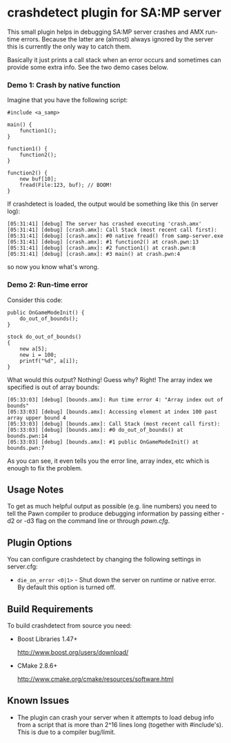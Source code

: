 crashdetect plugin for SA:MP server
===================================

This small plugin helps in debugging SA:MP server crashes and AMX run-time errors. Because the latter are (almost) always
ignored by the server this is currently the only way to catch them.

Basically it just prints a call stack when an error occurs and sometimes can provide some extra info. See the two
demo cases below.

### Demo 1: Crash by native function ###

Imagine that you have the following script:

	#include <a_samp>

	main() {
		function1();
  	}

	function1() {
		function2();
	}

	function2() {
		new buf[10];
		fread(File:123, buf); // BOOM!
	}

If crashdetect is loaded, the output would be something like this (in server log):

	[05:31:41] [debug] The server has crashed executing 'crash.amx'
	[05:31:41] [debug] [crash.amx]: Call Stack (most recent call first):
	[05:31:41] [debug] [crash.amx]: #0 native fread() from samp-server.exe
	[05:31:41] [debug] [crash.amx]: #1 function2() at crash.pwn:13
	[05:31:41] [debug] [crash.amx]: #2 function1() at crash.pwn:8
	[05:31:41] [debug] [crash.amx]: #3 main() at crash.pwn:4

so now you know what's wrong.


### Demo 2: Run-time error ###

Consider this code:

	public OnGameModeInit() {
		do_out_of_bounds();
	}

	stock do_out_of_bounds()
	{
		new a[5];
		new i = 100;
		printf("%d", a[i]);
 	}

What would this output? Nothing! Guess why? Right! The array index we specified is out of array bounds:

	[05:33:03] [debug] [bounds.amx]: Run time error 4: "Array index out of bounds"
	[05:33:03] [debug] [bounds.amx]: Accessing element at index 100 past array upper bound 4
	[05:33:03] [debug] [bounds.amx]: Call Stack (most recent call first):
	[05:33:03] [debug] [bounds.amx]: #0 do_out_of_bounds() at bounds.pwn:14
	[05:33:03] [debug] [bounds.amx]: #1 public OnGameModeInit() at bounds.pwn:7

As you can see, it even tells you the error line, array index, etc which is enough to fix the problem.

Usage Notes
-----------

To get as much helpful output as possible (e.g. line numbers) you need to tell the Pawn compiler to 
produce debugging information by passing either -d2 or -d3 flag on the command line or through *pawn.cfg*.

Plugin Options
--------------

You can configure crashdetect by changing the following settings in server.cfg:

*	`die_on_error <0|1>` - Shut down the server on runtime or native error. 
	By default this option is turned off.

Build Requirements
------------------

To build crashdetect from source you need:

*	Boost Libraries 1.47+

	http://www.boost.org/users/download/

*	CMake 2.8.6+

	http://www.cmake.org/cmake/resources/software.html

Known Issues
------------

*	The plugin can crash your server when it attempts to load debug info from a script that is
	more than 2^16 lines long (together with #include's). This is due to a compiler bug/limit.
